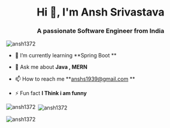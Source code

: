 <h1 align="center">Hi 👋, I'm Ansh Srivastava </h1>
<h3 align="center">A passionate Software Engineer from India </h3>

<p align="left"> <img src="https://komarev.com/ghpvc/?username=ansh1372&label=Profile%20views&color=0e75b6&style=flat" alt="ansh1372" /> </p>

- 🌱 I’m currently learning **Spring Boot **

- 💬 Ask me about **Java , MERN**

- 📫 How to reach me **anshs1939@gmail.com **

- ⚡ Fun fact **I Think i am funny**



<p><img align="left" src="https://github-readme-stats.vercel.app/api/top-langs?username=ansh1372&show_icons=true&theme=dark&locale=en&layout=compact" alt="ansh1372" /></p>

<p>&nbsp;<img align="center" src="https://github-readme-stats.vercel.app/api?username=ansh1372&show_icons=true&theme=dark&locale=en" alt="ansh1372" /></p>



<p><img align="center" src="https://github-readme-streak-stats.herokuapp.com/?user=ansh1372&theme=dark" alt="ansh1372" /></p>  
